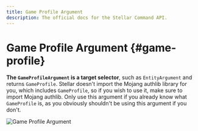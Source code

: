 ```yaml
---
title: Game Profile Argument
description: The official docs for the Stellar Command API.
---
```


# Game Profile Argument {#game-profile}

**The `GameProfileArgument` is a target selector**, such as `EntityArgument` and returns `GameProfile`. Stellar doesn't import the Mojang authlib library for you, which includes `GameProfile`, so if you wish to use it, make sure to import Mojang authlib. Only use this argument if you already know what `GameProfile` is, as you obviously shouldn't be using this argument if you don't.

<ArgumentParser placeholder="@e[type=!#player,limit=1]" regex="(^[0-9a-f]{8}-[0-9a-f]{4}-[1-5][0-9a-f]{3}-[89abAB][0-9a-f]{3}-[0-9a-f]{12}$)|(^@[a,e,n,p,r,s](\[([a-zA-Z_]+=[a-zA-Z0-9_!#]+)?(,[a-zA-Z_]+=[a-zA-Z0-9_!#]+)?\])*$)|(^[a-zA-Z]+$)" />

![Game Profile Argument](https://cdn.lutto.dev/stellar/gifs/entities/entity.gif)